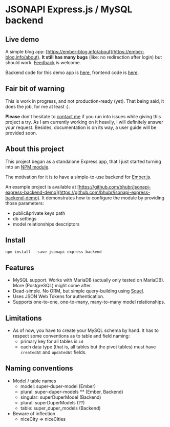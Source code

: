 # JSONAPI Express.js / MySQL backend

## Live demo

A simple blog app: [https://ember-blog.info/about](https://ember-blog.info/about). **It still has many bugs** (like: no redirection after login) but should work. [Feedback](https://ember-blog.info/contact) is welcome.

Backend code for this demo app is [here](https://github.com/bhubr/jsonapi-express-backend-demo), frontend code is [here](https://github.com/bhubr/ember-blog).

## Fair bit of warning

This is work in progress, and not production-ready (yet). That being said, it does the job, for me at least :).

**Please** don't hesitate to [contact me](https://ember-blog.info/contact) if you run into issues while giving this project a try. As I am currently working on it heavily, I will definitely answer your request.
Besides, documentation is on its way, a user guide will be provided soon.

## About this project

This project began as a standalone Express app, that I just started turning into an [NPM module](https://www.npmjs.com/package/jsonapi-express-backend).

The motivation for it is to have a simple-to-use backend for [Ember.js](https://emberjs.com).

An example project is available at [https://github.com/bhubr/jsonapi-express-backend-demo](https://github.com/bhubr/jsonapi-express-backend-demo). It demonstrates how to configure the module by providing those parameters:
- public&private keys path
- db settings
- model relationships descriptors

## Install

    npm install --save jsonapi-express-backend

## Features

- MySQL support. Works with MariaDB (actually only tested on MariaDB). More (PostgreSQL) might come after.
- Dead-simple. No ORM, but simple query-building using [Squel](https://hiddentao.com/squel/).
- Uses JSON Web Tokens for authentication.
- Supports one-to-one, one-to-many, many-to-many model relationships.

## Limitations

- As of now, you have to create your MySQL schema by hand. It has to respect some conventions as to table and field naming:
  - primary key for all tables is `id`
  - each data type (that is, all tables but the pivot tables) must have `createdAt` and `updatedAt` fields.

## Naming conventions

- Model / table names
  - model: super-duper-model (Ember)
  - plural: super-duper-models ** (Ember, Backend)
  - singular: superDuperModel (Backend)
  - plural: superDuperModels (??)
  - table: super_duper_models (Backend)
- Beware of inflection
  - niceCity => niceCities
